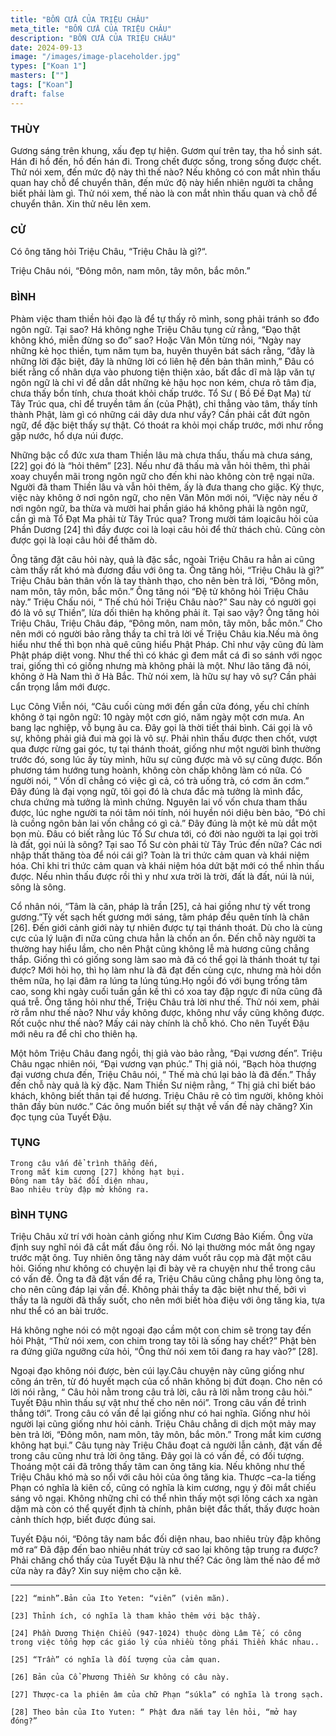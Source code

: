 ```yaml
---
title: "BỐN CỬA CỦA TRIỆU CHÂU"
meta_title: "BỐN CỬA CỦA TRIỆU CHÂU"
description: "BỐN CỬA CỦA TRIỆU CHÂU"
date: 2024-09-13
image: "/images/image-placeholder.jpg"
types: ["Koan 1"]
masters: [""]
tags: ["Koan"]
draft: false
---
```


### THÙY
Gương sáng trên khung, xấu đẹp tự hiện. 
Gươm quí trên tay, tha hồ sinh sát. 
Hán đi hồ đến, hồ đến hán đi. 
Trong chết được sống, trong sống được chết. 
Thử nói xem, đến mức độ này thì thế nào? 
Nếu không có con mắt nhìn thấu quan hay chỗ để chuyển thân, đến mức độ này hiển nhiên người ta chẳng biết phải làm gì. 
Thử nói xem, thế nào là con mắt nhìn thấu quan và chỗ để chuyển thân. 
Xin thử nêu lên xem.

### CỬ
Có ông tăng hỏi Triệu Châu, “Triệu Châu là gì?“.

Triệu Châu nói, “Đông môn, nam môn, tây môn, bắc môn.”

### BÌNH
Phàm việc tham thiền hỏi đạo là để tự thấy rõ mình, song phải tránh so đđo ngôn ngữ. 
Tại sao? 
Há không nghe Triệu Châu tụng cử rằng, “Đạo thật không khó, miễn đừng so đo” sao? 
Hoặc Vân Môn từng nói, “Ngày nay những kẻ học thiền, tụm năm tụm ba, huyên thuyên bát sách rằng, “đây là những lời đặc biệt, đây là những lời có liên hệ đến bản thân mình,” Đâu có biết rằng cổ nhân dựa vào phưong tiện thiện xảo, bất đắc dĩ mà lập văn tự ngôn ngữ là chỉ vỉ để dẫn dắt những kẻ hậu học non kém, chưa rõ tâm địa, chưa thấy bổn tính, chưa thoát khỏi chấp trước. 
Tổ Sư ( Bồ Đề Đạt Ma) từ Tây Trúc qua, chỉ để truyền tâm ấn (của Phật), chỉ thẳng vào tâm, thấy tính thành Phật, làm gì có những cái dây dưa như vầy? Cần phải cắt đứt ngôn ngữ, để đặc biệt thấy sự thật. 
Có thoát ra khỏi mọi chấp trước, mới như rồng gặp nước, hổ dựa núi được.

Những bậc cổ đức xưa tham Thiền lâu mà chưa thấu, thấu mà chưa sáng, [22] gọi đó là “hỏi thêm” [23]. 
Nếu như đã thấu mà vẫn hỏi thêm, thì phải xoay chuyển mãi trong ngôn ngữ cho đến khi nào không còn trệ ngại nữa. 
Người đã tham Thiền lâu và vẫn hỏi thêm, ấy là đưa thang cho giặc. 
Kỳ thực, việc này không ở nơi ngôn ngữ, cho nên Vân Môn mới nói, “Việc này nếu ở nơi ngôn ngữ, ba thừa và mười hai phần giáo há không phải là ngôn ngữ, cần gì mà Tổ Đạt Ma phải từ Tây Trúc qua? Trong mười tám loạicâu hỏi của Phần Dương [24] thì đầy được coi là loại câu hỏi để thử thách chủ. Cũng còn được gọi là loại câu hỏi để thăm dò.

Ông tăng đặt câu hỏi này, quả là đặc sắc, ngoài Triệu Châu ra hẳn ai cũng càm thấy rất khó mà đương đầu với ông ta. 
Ông tăng hỏi, “Triệu Châu là gì?” 
Triệu Châu bản thân vốn là tay thành thạo, cho nên bèn trả lời, “Đông môn, nam môn, tây môn, bắc môn.” Ông tăng nói “Đệ tử không hỏi Triệu Châu này.” 
Triệu Chấu nói, “ Thế chú hỏi Triệu Châu nào?” Sau này có người gọi đó là vô sự Thiền”, lừa dối thiên hạ không phải ít. 
Tại sao vậy? 
Ông tăng hỏi Triệu Châu, Triệu Châu đáp, “Đông môn, nam môn, tây môn, bắc môn.” 
Cho nên mới có người bảo rằng thầy ta chỉ trả lời về Triệu Châu kia.Nếu mà ông hiểu như thế thì bọn nhà quê cũng hiểu Phật Pháp. 
Chỉ như vậy cũng đủ làm Phật pháp diệt vong. Như thế thì có khác gì đem mắt cá đi so sánh với ngọc trai, giống thì có giống nhưng mà không phải là một. 
Như lão tăng đã nói, không ở Hà Nam thì ở Hà Bắc. Thử nói xem, là hữu sự hay vô sự? Cần phải cẩn trọng lắm mới được.

Lục Công Viễn nói, “Câu cuối cùng mới đến gần cửa đóng, yếu chỉ chính không ở tại ngôn ngữ: 10 ngày một cơn gió, năm ngày một cơn mưa. An bang lạc nghiệp, vỗ bụng âu ca. Đây gọi là thời tiết thái bình. Cái gọi là vô sự, không phải giả đui mà gọi là vô sự. Phải nhìn thấu được then chốt, vượt qua được rừng gai góc, tự tại thánh thoát, giống như một người bình thường trước đó, song lúc ấy tùy mình, hữu sự cũng được mà vô sự cũng được. Bốn phương tám hướng tung hoành, không còn chấp không làm có nữa. Có người nói, “ Vốn dĩ chẳng có việc gì cả, có trà uống trà, có cơm ăn cơm.” Đây đúng là đại vọng ngữ, tôi gọi đó là chưa đắc mà tưởng là mình đắc, chưa chứng mà tưởng là mình chứng. Nguyên lai vố vốn chưa tham thấu được, lúc nghe người ta nói tâm nói tính, nói huyền nói diệu bèn bảo, “Đó chỉ là cuồng ngôn bản lai vốn chẳng có gì cả.” Đây đúng là một kẻ mù dắt một bọn mù. Đâu có biết rằng lúc Tổ Sư chưa tới, có đời nào người ta lại gọi trời là đất, gọi núi là sông? Tại sao Tổ Sư còn phải từ Tây Trúc đến nữa? Các nơi nhập thất thăng tòa để nói cái gì? Toàn là tri thức cảm quan và khái niệm hóa. Chỉ khi tri thức cảm quan và khái niệm hóa dứt bặt mới có thể nhìn thấu được. Nếu nhìn thấu được rồi thì y như xưa trời là trời, đất là đất, núi là núi, sông là sông.

Cổ nhân nói, “Tâm là căn, pháp là trần [25], cả hai giồng như tỳ vết trong gương.”Tỳ vết sạch hết gương mới sáng, tâm pháp đều quên tính là chân [26]. Đến giới cảnh giới này tự nhiên được tự tại thánh thoát. Dù cho là cùng cực của lý luận đi nữa cũng chưa hẳn là chốn an ổn. Đến chỗ này người ta thường hay hiểu lầm, cho nên Phật cũng không lễ mà hương cũng chẳng thắp. Giống thì có giống song làm sao mà đã có thể gọi là thánh thoát tự tại được? Mới hỏi họ, thì họ làm như là đã đạt đến cùng cực, nhưng mà hỏi dồn thêm nữa, họ lại đâm ra lúng ta lúng túng.Họ ngồi đó với bụng trống tâm cao, song khi ngày cuối tuần gần kề thì có xoa tay đập ngực đi nữa cũng đã quá trễ. Ông tăng hỏi như thế, Triệu Châu trả lời như thế. Thử nói xem, phải rờ rẫm như thế nào? Như vầy không được, không như vầy cũng không được. Rốt cuộc như thế nào? Mấy cái này chính là chỗ khó. Cho nên Tuyết Đậu mới nêu ra để chỉ cho thiên hạ.

Một hôm Triệu Châu đang ngồi, thị giả vào bảo rằng, “Đại vương đến”. Triệu Châu ngạc nhiên nói, “Đại vương vạn phúc.” Thị giả nói, “Bạch hòa thượng đại vương chưa đến, Triệu Châu nói, “ Thế mà chú lại bảo là đã đến.” Thầy đến chỗ này quả là kỳ đặc. Nam Thiền Sư niệm rằng, “ Thị giả chỉ biết báo khách, không biết thân tại đế hương. Triệu Châu rẽ cỏ tìm người, không khỏi thân đầy bùn nước.” Các ông muốn biết sự thật về vấn đề này chăng? Xin đọc tụng của Tuyết Đậu.

### TỤNG
```
Trong câu vấn để trình thẳng đến,
Trong mắt kim cương [27] không hạt bụi.
Đông nam tây bắc đối diện nhau,
Bao nhiêu trùy đập mở không ra.
```

### BÌNH TỤNG
Triệu Châu xử trí với hoàn cảnh giống như Kim Cương Bảo Kiếm. Ông vừa định suy nghĩ nói đã cắt mất đầu ông rồi. 
Nó lại thường móc mắt ông ngay trước mặt ông. Tuy nhiên ông tăng này dám vuốt râu cọp mà đặt một câu hỏi. 
Giống như không có chuyện lại đi bày vẽ ra chuyện như thể trong câu có vấn đề.
Ông ta đã đặt vấn để ra, Triệu Châu cũng chẳng phụ lòng ông ta, cho nên cũng đáp lại vấn đề. 
Không phải thầy ta đặc biệt như thế, bởi vì thầy ta là người đã thấy suốt, cho nên mới biết hòa điệu với ông tăng kia, tựa như thể có an bài trước.

Há không nghe nói có một ngoại đạo cầm một con chim sẽ trong tay đến hỏi Phật, “Thử nói xem, con chim trong tay tôi là sống hay chết?” 
Phật bèn ra đứng giữa ngưỡng cửa hỏi, “Ông thử nói xem tôi đang ra hay vào?” [28]. 

Ngoại đạo không nói được, bèn cúi lạy.Câu chuyện này cũng giống như công án trên, từ đó huyết mạch của cổ nhân không bị đứt đoạn. 
Cho nên có lời nói rằng, “ Câu hỏi nằm trong câu trả lời, câu rả lời nằm trong câu hỏi.”
Tuyết Đậu nhìn thấu sự vật như thế cho nên nói”. Trong câu vấn đề trình thẳng tới”. Trong câu có vấn đề lại giống như có hai nghĩa. 
Giống như hỏi người lại cũng giống như hỏi cảnh. Triệu Châu chẳng di dịch một mảy may bèn trả lời, “Đông môn, nam môn, tây môn, bắc môn.” 
Trong mắt kim cương không hạt bụi.” Câu tụng này Triệu Châu đoạt cả người lẫn cảnh, đặt vấn đề trong câu cũng như trả lời ông tăng. 
Đây gọi là có vấn đề, có đối tượng. Thoáng một cái đã trông thấy tâm can ông tăng kia. 
Nếu không như thế Triệu Châu khó mà so nổi với câu hỏi của ông tăng kia. 
Thược –ca-la tiếng Phạn có nghĩa là kiên cố, cũng có nghĩa là kim cương, ngụ ý đôi mắt chiếu sáng vô ngại. 
Không những chỉ có thể nhìn thấy một sợi lông cách xa ngàn dặm mà còn có thể quyết định tà chính, phân biệt đắc thất, thấy được hoàn cảnh thích hợp, biết được đúng sai.

Tuyết Đậu nói, “Đông tây nam bắc đối diện nhau, bao nhiêu trùy đập không mở ra“
Đã đập đến bao nhiêu nhát trùy cớ sao lại không tập trung ra được? 
Phải chăng chổ thấy của Tuyết Đậu là như thế? Các ông làm thế nào để mở cửa này ra đây? 
Xin suy niệm cho cặn kẽ.

***

```
[22] “minh”.Bản của Ito Yeten: “viên” (viên mãn).

[23] Thỉnh ích, có nghĩa là tham khảo thêm với bậc thầy.

[24] Phần Dương Thiện Chiểu (947-1024) thuộc dòng Lâm Tế, có công trong việc tổng hợp các giáo lý của nhiều tông phái Thiền khác nhau..

[25] “Trần” có nghĩa là đối tượng của cảm quan.

[26] Bản của Cổ Phương Thiền Sư không có câu này.

[27] Thược-ca la phiên âm của chữ Phạn “súkla” có nghĩa là trong sạch.

[28] Theo bản của Ito Yuten: “ Phật đưa nắm tay lên hỏi, “mở hay đóng?”
```
